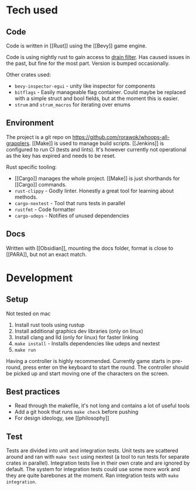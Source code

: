 # Tech used
## Code
Code is written in [[Rust]] using the [[Bevy]] game engine.

Code is using nightly rust to gain access to [drain filter](https://doc.rust-lang.org/std/vec/struct.DrainFilter.html). Has caused issues in the past, but fine for the most part. Version is bumped occasionally.

Other crates used:
- `bevy-inspector-egui` - unity like inspector for components
- `bitflags` - Easily manageable flag container. Could maybe be replaced with a simple struct and bool fields, but at the moment this is easier.
- `strum` and `strum_macros` for iterating over enums

## Environment
The project is a git repo on https://github.com/rorawok/whoops-all-grapplers. [[Make]] is used to manage build scripts. [[Jenkins]] is configured to run CI (tests and lints). It's however currently not operational as the key has expired and needs to be reset.

Rust specific tooling:
- [[Cargo]] manages the whole project. [[Make]] is just shorthands for [[Cargo]] commands.
- `rust-clippy` - Godly linter. Honestly a great tool for learning about methods.
- `cargo-nextest` - Tool that runs tests in parallel
- `rustfmt` - Code formatter
- `cargo-udeps` - Notifies of unused dependencies

## Docs
Written with [[Obsidian]], mounting the docs folder, format is close to [[PARA]], but not an exact match.

# Development
## Setup
Not tested on mac

1. Install rust tools using rustup
2. Install additional graphics dev libraries (only on linux)
3. Install clang and lld (only for linux) for faster linking
4. `make install` - Installs dependencies like udeps and nextest
5. `make run`

Having a controller is highly recommended. Currently game starts in pre-round, press enter on the keyboard to start the round. The controller should be picked up and start moving one of the characters on the screen.

## Best practices
- Read through the makefile, it's not long and contains a lot of useful tools
- Add a git hook that runs `make check` before pushing
- For design ideology, see [[philosophy]]

## Test
Tests are divided into unit and integration tests. Unit tests are scattered around and ran with `make test` using nextest (a tool to run tests for separate crates in parallel). Integration tests live in their own crate and are ignored by default. The system for integration tests could use some more work and they are quite barebones at the moment. Ran integration tests with  `make integration`.
